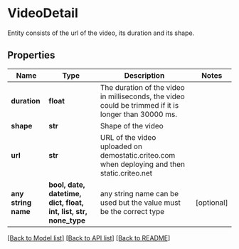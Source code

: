 # VideoDetail

Entity consists of the url of the video, its duration and its shape.

## Properties
Name | Type | Description | Notes
------------ | ------------- | ------------- | -------------
**duration** | **float** | The duration of the video in milliseconds, the video could be trimmed if it is longer than 30000 ms. | 
**shape** | **str** | Shape of the video | 
**url** | **str** | URL of the video uploaded on demostatic.criteo.com when deploying and then static.criteo.net | 
**any string name** | **bool, date, datetime, dict, float, int, list, str, none_type** | any string name can be used but the value must be the correct type | [optional]

[[Back to Model list]](../README.md#documentation-for-models) [[Back to API list]](../README.md#documentation-for-api-endpoints) [[Back to README]](../README.md)


